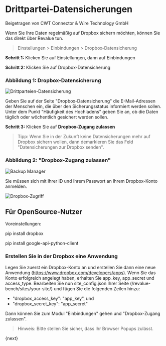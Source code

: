 # Drittpartei-Datensicherungen
<span class="text-muted contributed-by">Beigetragen von CWT Connector & Wire Technology GmbH</span>

Wenn Sie Ihre Daten regelmäßig auf Dropbox sichern möchten, können Sie das direkt über Revalue tun.

> Einstellungen > Einbindungen > Dropbox-Datensicherung

**Schritt 1:** Klicken Sie auf Einstellungen, dann auf Einbindungen

**Schritt 2:** Klicken Sie auf Dropbox-Datensicherung

### Abbildung 1: Dropbox-Datensicherung

![Drittparteien-Datensicherung]({{docs_base_url}}/assets/old_images/erpnext/third-party-backups.png)

Geben Sie auf der Seite "Dropbox-Datensicherung" die E-Mail-Adressen der Menschen ein, die über den Sicherungsstatus informiert werden sollen. Unter dem Punkt "Häufigkeit des Hochladens" geben Sie an, ob die Daten täglich oder wöchentlich gesichert werden sollen.

**Schritt 3:** Klicken Sie auf **Dropbox-Zugang zulassen**

> Tipp: Wenn Sie in der Zukunft keine Datensicherungen mehr auf Dropbox sichern wollen, dann demarkieren Sie das Feld "Datensicherungen zur Dropbox senden".

### Abbildung 2: "Dropbox-Zugang zulassen"

![Backup Manager]({{docs_base_url}}/assets/old_images/erpnext/backup-manager.png)

Sie müssen sich mit Ihrer ID und Ihrem Passwort an Ihrem Dropbox-Konto anmelden.

![Dropbox-Zugriff]({{docs_base_url}}/assets/old_images/erpnext/dropbox-access.png)

## Für OpenSource-Nutzer

Voreinstellungen:

pip install dropbox

pip install google-api-python-client

### Erstellen Sie in der Dropbox eine Anwendung

Legen Sie zuerst ein Dropbox-Konto an und erstellen Sie dann eine neue Anwendung (https://www.dropbox.com/developers/apps). Wenn Sie das Konto erfolgreich angelegt haben, erhalten Sie app_key, app_secret und access_type. Bearbeiten Sie nun site_config.json Ihrer Seite (/revalue-bench/sites/your-site/) und fügen Sie die folgenden Zeilen hinzu: 

* "dropbox_access_key": "app_key", und
* "dropbox_secret_key": "app_secret"

Dann können Sie zum Modul "Einbindungen" gehen und "Dropbox-Zugang zulassen".

> Hinweis: Bitte stellen Sie sicher, dass Ihr Browser Popups zulässt.

{next}
